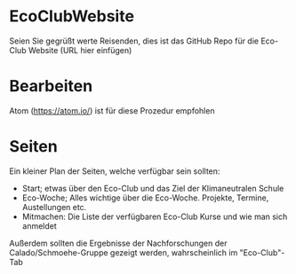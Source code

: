 # EcoClubWebsite

Seien Sie gegrüßt werte Reisenden,
dies ist das GitHub Repo für die Eco-Club Website (URL hier einfügen)

# Bearbeiten

Atom (https://atom.io/) ist für diese Prozedur empfohlen

# Seiten

Ein kleiner Plan der Seiten, welche verfügbar sein sollten:

  - Start; etwas über den Eco-Club und das Ziel der Klimaneutralen Schule
  - Eco-Woche; Alles wichtige über die Eco-Woche. Projekte, Termine, Austellungen etc.
  - Mitmachen: Die Liste der verfügbaren Eco-Club Kurse und wie man sich anmeldet

Außerdem sollten die Ergebnisse der Nachforschungen der Calado/Schmoehe-Gruppe gezeigt werden, wahrscheinlich im "Eco-Club"-Tab
